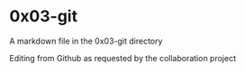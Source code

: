 # 0x03-git

A markdown file in the 0x03-git directory

Editing from Github as requested by the collaboration project
